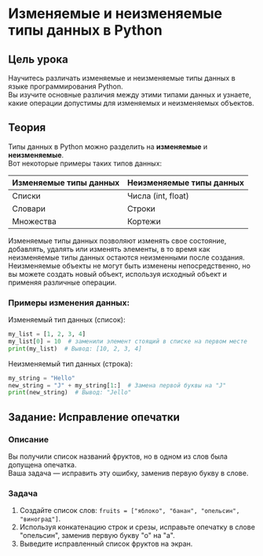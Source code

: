 # Изменяемые и неизменяемые типы данных в Python

## Цель урока
Научитесь различать изменяемые и неизменяемые типы данных в языке программирования Python.  
Вы изучите основные различия между этими типами данных и узнаете, какие операции допустимы для изменяемых и неизменяемых объектов.

## Теория
Типы данных в Python можно разделить на **изменяемые** и **неизменяемые**.  
Вот некоторые примеры таких типов данных:

| Изменяемые типы данных | Неизменяемые типы данных |
|-----------------------|------------------------|
| Списки                | Числа (int, float)      |
| Словари               | Строки                 |
| Множества             | Кортежи                |

Изменяемые типы данных позволяют изменять свое состояние, добавлять, удалять или изменять элементы, в то время как неизменяемые типы данных остаются неизменными после создания.  
Неизменяемые объекты не могут быть изменены непосредственно, но вы можете создать новый объект, используя исходный объект и применяя различные операции.

### Примеры изменения данных:
Изменяемый тип данных (список):
```python
my_list = [1, 2, 3, 4]
my_list[0] = 10  # заменили элемент стоящий в списке на первом месте
print(my_list)  # Вывод: [10, 2, 3, 4]
```

Неизменяемый тип данных (строка):
```python
my_string = "Hello"
new_string = "J" + my_string[1:]  # Замена первой буквы на "J"
print(new_string)  # Вывод: "Jello"
```

## Задание: Исправление опечатки
### Описание
Вы получили список названий фруктов, но в одном из слов была допущена опечатка.  
Ваша задача — исправить эту ошибку, заменив первую букву в слове.

### Задача
1. Создайте список слов: `fruits = ["яблоко", "банан", "опельсин", "виноград"]`.
2. Используя конкатенацию строк и срезы, исправьте опечатку в слове "опельсин", заменив первую букву "о" на "а".
3. Выведите исправленный список фруктов на экран.
